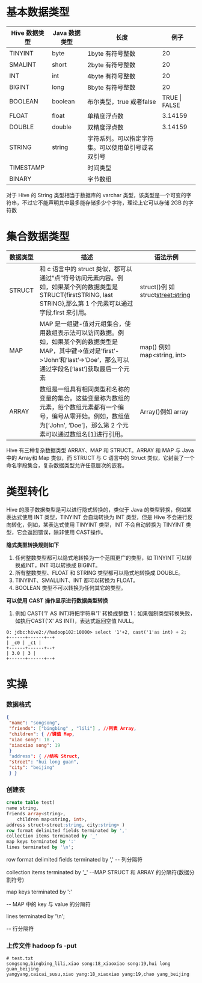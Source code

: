 # 基本数据类型

| Hive 数据类型 | Java 数据类型 | 长度                                               | 例子           |
| ------------- | ------------- | -------------------------------------------------- | -------------- |
| TINYINT       | byte          | 1byte 有符号整数                                   | 20             |
| SMALINT       | short         | 2byte 有符号整数                                   | 20             |
| INT           | int           | 4byte 有符号整数                                   | 20             |
| BIGINT        | long          | 8byte 有符号整数                                   | 20             |
| BOOLEAN       | boolean       | 布尔类型，true 或者false                           | TRUE \|  FALSE |
| FLOAT         | float         | 单精度浮点数                                       | 3.14159        |
| DOUBLE        | double        | 双精度浮点数                                       | 3.14159        |
| STRING        | string        | 字符系列。可以指定字符集。可以使用单引号或者双引号 |                |
| TIMESTAMP     |               | 时间类型                                           |                |
| BINARY        |               | 字节数组                                           |                |

对于 Hive 的 String 类型相当于数据库的 varchar 类型，该类型是一个可变的字符串，不过它不能声明其中最多能存储多少个字符，理论上它可以存储 2GB 的字符数



# 集合数据类型

| 数据类型 | 描述                                                         | 语法示例                           |
| -------- | ------------------------------------------------------------ | ---------------------------------- |
| STRUCT   | 和 c 语言中的 struct 类似，都可以通过“点”符号访问元素内容。例如，如果某个列的数据类型是 STRUCT{firstSTRING, last STRING},那么第 1 个元素可以通过字段.first 来引用。 | struct()例 如struct<street:string> |
| MAP      | MAP 是一组键-值对元组集合，使用数组表示法可以访问数据。例如，如果某个列的数据类型是 MAP，其中键->值对是’first’->’John’和’last’->’Doe’，那么可以通过字段名[‘last’]获取最后一个元素 | map() 例如 map<string, int>        |
| ARRAY    | 数组是一组具有相同类型和名称的变量的集合。这些变量称为数组的元素，每个数组元素都有一个编号，编号从零开始。例如，数组值为[‘John’, ‘Doe’]，那么第 2 个元素可以通过数组名[1]进行引用。 | Array()例如 array<string>          |

Hive 有三种复杂数据类型 ARRAY、MAP 和 STRUCT。ARRAY 和 MAP 与 Java 中的 Array和 Map 类似，而 STRUCT 与 C 语言中的 Struct 类似，它封装了一个命名字段集合，复杂数据类型允许任意层次的嵌套。

# 类型转化

Hive 的原子数据类型是可以进行隐式转换的，类似于 Java 的类型转换，例如某表达式使用 INT 类型，TINYINT 会自动转换为 INT 类型，但是 Hive 不会进行反向转化，例如，某表达式使用 TINYINT 类型，INT 不会自动转换为 TINYINT 类型，它会返回错误，除非使用 CAST操作。

**隐式类型转换规则如下**

1. 任何整数类型都可以隐式地转换为一个范围更广的类型，如 TINYINT 可以转换成INT，INT 可以转换成 BIGINT。
2. 所有整数类型、FLOAT 和 STRING 类型都可以隐式地转换成 DOUBLE。 
3. TINYINT、SMALLINT、INT 都可以转换为 FLOAT。 
4. BOOLEAN 类型不可以转换为任何其它的类型。

**可以使用** **CAST** **操作显示进行数据类型转换**

1. 例如 CAST('1' AS INT)将把字符串'1' 转换成整数 1；如果强制类型转换失败，如执行CAST('X' AS INT)，表达式返回空值 NULL。

```shell
0: jdbc:hive2://hadoop102:10000> select '1'+2, cast('1'as int) + 2;
+------+------+--+
| _c0 | _c1 |
+------+------+--+
| 3.0 | 3 |
+------+------+--+
```



# 实操

### 数据格式

```json
{
 "name": "songsong",
 "friends": ["bingbing" , "lili"] , //列表 Array, 
 "children": { //键值 Map,
 "xiao song": 18 ,
 "xiaoxiao song": 19
 }
 "address": { //结构 Struct,
 "street": "hui long guan",
 "city": "beijing"
 } }
```

### 创建表

```sql
create table test(
name string,
friends array<string>,
    children map<string, int>,
address struct<street:string, city:string> )
row format delimited fields terminated by ','
collection items terminated by '_'
map keys terminated by ':'
lines terminated by '\n';
```

row format delimited fields terminated by ',' -- 列分隔符

collection items terminated by '_' --MAP STRUCT 和 ARRAY 的分隔符(数据分割符号)

map keys terminated by ':' 

-- MAP 中的 key 与 value 的分隔符

lines terminated by '\n'; 

-- 行分隔符

### 上传文件 hadoop fs -put

```shell
# test.txt
songsong,bingbing_lili,xiao song:18_xiaoxiao song:19,hui long guan_beijing
yangyang,caicai_susu,xiao yang:18_xiaoxiao yang:19,chao yang_beijing
```

